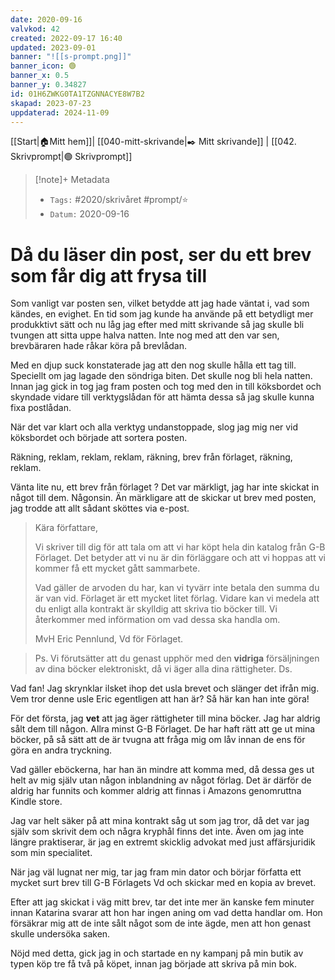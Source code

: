 ```yaml
---
date: 2020-09-16
valvkod: 42
created: 2022-09-17 16:40
updated: 2023-09-01
banner: "![[s-prompt.png]]"
banner_icon: 🟢
banner_x: 0.5
banner_y: 0.34827
id: 01H6ZWKG0TA1TZGNNACYE8W7B2
skapad: 2023-07-23
uppdaterad: 2024-11-09
---
```

[[Start|🏠Mitt hem]]| [[040-mitt-skrivande|✒️ Mitt skrivande]] | [[042. Skrivprompt|🟢 Skrivprompt]]

> [!note]+ Metadata
> * `Tags:`  #2020/skrivåret #prompt/⭐ 
> * `Datum:` 2020-09-16

# Då du läser din post, ser du ett brev som får dig att frysa till

Som vanligt var posten sen, vilket betydde att jag hade väntat i, vad som kändes, en evighet. En tid som jag kunde ha använde på ett betydligt mer produkktivt sätt och nu låg jag efter med mitt skrivande så jag skulle bli tvungen att sitta uppe halva natten. Inte nog med att den var sen, brevbäraren hade råkar köra på brevlådan. 

Med en djup suck konstaterade jag att den nog skulle hålla ett tag till. Speciellt om jag lagade den söndriga biten. Det skulle nog bli hela natten. Innan jag gick in tog jag fram posten och tog med den in till köksbordet och skyndade vidare till verktygslådan för att hämta dessa så jag skulle kunna fixa postlådan.

När det var klart och alla verktyg undanstoppade, slog jag mig ner vid köksbordet och började att sortera posten.

Räkning, reklam, reklam, reklam, räkning, brev från förlaget, räkning, reklam.

Vänta lite nu, ett brev från förlaget ? Det var märkligt, jag har inte skickat in något till dem. Någonsin. Än märkligare att de skickar ut brev med posten, jag trodde att allt sådant sköttes via e-post. 

> Kära författare,
> 
> Vi skriver till dig för att tala om att vi har köpt hela din katalog från G-B Förlaget. Det betyder att vi nu är din förläggare och att vi hoppas att vi kommer få ett mycket gått sammarbete.
> 
> Vad gäller de arvoden du har, kan vi tyvärr inte betala den summa du är van vid. Förlaget är ett mycket litet förlag. Vidare kan vi medela att du enligt alla kontrakt är skylldig att skriva tio böcker till. Vi återkommer med införmation om vad dessa ska handla om.
>  
> MvH Eric Pennlund, Vd för Förlaget.

>
> Ps. Vi förutsätter att du genast upphör med den **vidriga** försäljningen av dina böcker elektroniskt, då vi äger alla dina rättigheter. Ds.
  
Vad fan! Jag skrynklar ilsket ihop det usla brevet och slänger det ifrån mig. Vem tror denne usle Eric egentligen att han är? Så här kan han inte göra!

För det första, jag **vet** att jag äger rättigheter till mina böcker. Jag har aldrig sålt dem till någon. Allra minst G-B Förlaget. De har haft rätt att ge ut mina böcker, på så sätt att de är tvugna att fråga mig om låv innan de ens för göra en andra tryckning.

Vad gäller eböckerna, har han än mindre att komma med, då dessa ges ut helt av mig själv utan någon inblandning av något förlag. Det är därför de aldrig har funnits och kommer aldrig att finnas i Amazons genomruttna Kindle store.

Jag var helt säker på att mina kontrakt såg ut som jag tror, då det var jag själv som skrivit dem och några kryphål finns det inte. Även om jag inte längre praktiserar, är jag en extremt skicklig advokat med just affärsjuridik som min specialitet.

När jag väl lugnat ner mig, tar jag fram min dator och börjar författa ett mycket surt brev till G-B Förlagets Vd och skickar med en kopia av brevet.

Efter att jag skickat i väg mitt brev, tar det inte mer än kanske fem minuter innan Katarina svarar att hon har ingen aning om vad detta handlar om. Hon försäkrar mig att de inte sålt något som de inte ägde, men att hon genast skulle undersöka saken.

Nöjd med detta, gick jag in och startade en ny kampanj på min butik av typen köp tre få två på köpet, innan jag började att skriva på min bok.